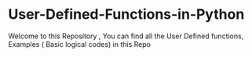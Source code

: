 # User-Defined-Functions-in-Python
Welcome to this Repository , You can find all the User Defined functions, Examples ( Basic logical codes) in this Repo
